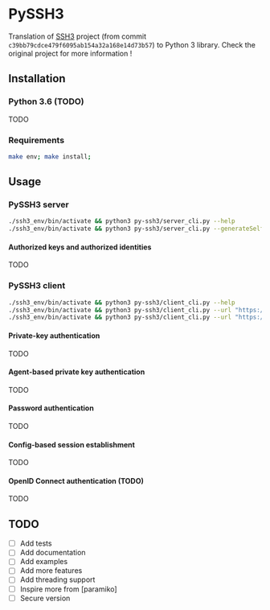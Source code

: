 # PySSH3

Translation of [SSH3](https://github.com/francoismichel/ssh3/tree/c39bb79cdce479f6095ab154a32a168e14d73b57) project (from commit `c39bb79cdce479f6095ab154a32a168e14d73b57`) to Python 3 library. Check the original project for more information ! 

## Installation

### Python 3.6 (TODO)

TODO

### Requirements

```bash
make env; make install;
``` 

## Usage

### PySSH3 server

```bash
./ssh3_env/bin/activate && python3 py-ssh3/server_cli.py --help
./ssh3_env/bin/activate && python3 py-ssh3/server_cli.py --generateSelfSignedCert --enablePasswordLogin --bind "127.0.0.1:4443" --urlPath "/my-secret-path" --verbose --insecure
```

#### Authorized keys and authorized identities 
TODO

### PySSH3 client
```bash
./ssh3_env/bin/activate && python3 py-ssh3/client_cli.py --help
./ssh3_env/bin/activate && python3 py-ssh3/client_cli.py --url "https://localhost:4443/my-secret-path?user=elniak" --verbose --usePassword
./ssh3_env/bin/activate && python3 py-ssh3/client_cli.py --url "https://localhost:4443/my-secret-path?user=elniak" --verbose --privkey ~/.ssh/id_rsa --insecure
```

#### Private-key authentication
TODO
#### Agent-based private key authentication
TODO
#### Password authentication
TODO
#### Config-based session establishment
TODO
#### OpenID Connect authentication (TODO)
TODO

## TODO
- [ ] Add tests
- [ ] Add documentation
- [ ] Add examples
- [ ] Add more features
- [ ] Add threading support
- [ ] Inspire more from [paramiko]
- [ ] Secure version